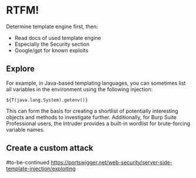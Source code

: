 # RTFM!
Determine template engine first, then:
* Read docs of used template engine
* Especially the Security section
* Google/gpt for known exploits

## Explore
For example, in Java-based templating languages, you can sometimes list all variables in the environment using the following injection:

```
${T(java.lang.System).getenv()}
```

This can form the basis for creating a shortlist of potentially interesting objects and methods to investigate further. Additionally, for Burp Suite Professional users, the Intruder provides a built-in wordlist for brute-forcing variable names.

## Create a custom attack
#to-be-continued 
https://portswigger.net/web-security/server-side-template-injection/exploiting